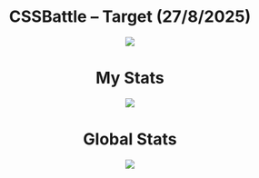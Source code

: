 <h1 align="center">CSSBattle – Target (27/8/2025)</h1>

<p align="center">
  <img src="https://github.com/user-attachments/assets/23ab0322-fbe6-4a1f-a8e0-0e80ffede45c">
</p>

<h1 align="center">My Stats</h1>

<p align="center">
  <img src="https://github.com/user-attachments/assets/1401baa3-f6a2-4ec6-b250-b97f120c9e8a">
</p>

<h1 align="center">Global Stats</h1>

<p align="center">
  <img src="https://github.com/user-attachments/assets/215a660c-36f9-4a4c-9dbb-7c1604255d51">
</p>
